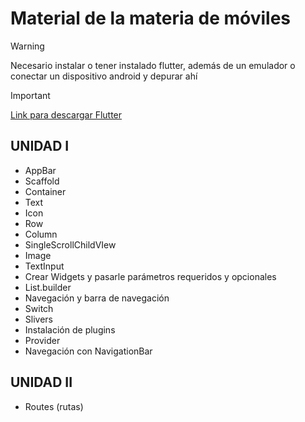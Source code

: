 # Material de la materia de móviles
> [!WARNING]
> Necesario instalar o tener instalado flutter, además de un emulador o conectar un dispositivo android y depurar ahí

> [!IMPORTANT]
[Link para descargar Flutter](https://docs.flutter.dev/get-started/install)

## UNIDAD I
- AppBar
- Scaffold
- Container
- Text
- Icon
- Row
- Column
- SingleScrollChildVIew
- Image
- TextInput
- Crear Widgets y pasarle parámetros requeridos y opcionales
- List.builder
- Navegación y barra de navegación
- Switch
- Slivers
- Instalación de plugins
- Provider
- Navegación con NavigationBar

## UNIDAD II
- Routes (rutas)
